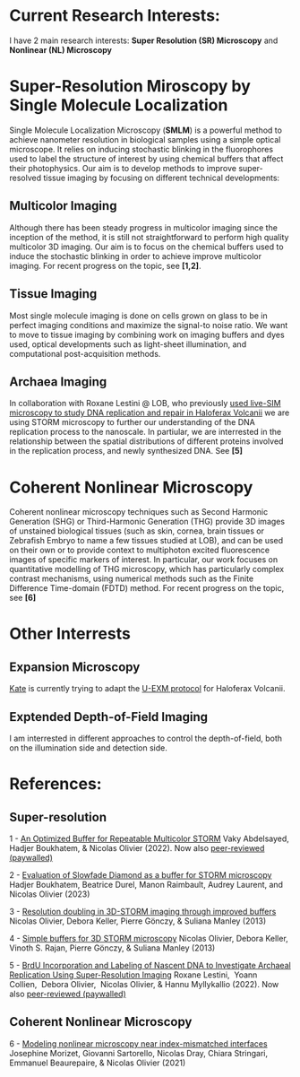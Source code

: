 # Current Research Interests:

I have 2 main research interests: **Super Resolution (SR) Microscopy** and **Nonlinear (NL) Microscopy**

# Super-Resolution Miroscopy by Single Molecule Localization

Single Molecule Localization Microscopy (**SMLM**) is a powerful method to achieve nanometer resolution in biological samples using a simple optical microscope. It relies on inducing stochastic blinking in the fluorophores used to label the structure of interest by using chemical buffers that affect their photophysics. Our aim is to develop methods to improve super-resolved tissue imaging by focusing on different technical developments: 

## Multicolor Imaging
Although there has been steady progress in multicolor imaging since the inception of the method, it is still not straightforward to perform high quality multicolor 3D imaging. Our aim is to focus on the chemical buffers used to induce the stochastic blinking in order to achieve improve multicolor imaging. For recent progress on the topic, see **[1,2]**.

## Tissue Imaging
Most single molecule imaging is done on cells grown on glass to be in perfect imaging conditions and maximize the signal-to noise ratio. We want to move to tissue imaging by combining work on imaging buffers and dyes used, optical developments such as light-sheet illumination, and computational post-acquisition methods.

## Archaea Imaging
In collaboration with Roxane Lestini @ LOB, who previously [used live-SIM microscopy to study DNA replication and repair in Haloferax Volcanii](https://academic.oup.com/nar/article/46/20/10757/5096073) we are using STORM microscopy to further our understanding of the DNA replication process to the nanoscale. In partiular, we are interrested in the relationship between the spatial distributions of different proteins involved in the replication process, and newly synthesized DNA.  See **[5]**

# Coherent Nonlinear Microscopy
Coherent nonlinear microscopy techniques such as Second Harmonic Generation (SHG) or Third-Harmonic Generation (THG) provide 3D images of unstained biological tissues (such as skin, cornea, brain tissues or Zebrafish Embryo to name a few tissues studied at LOB), and can be used on their own or to provide context to multiphoton excited fluorescence images of specific markers of interest. In particular, our work focuses on quantitative modelling of THG microscopy, which has particularly complex contrast mechanisms, using numerical methods such as the Finite Difference Time-domain (FDTD) method. For recent progress on the topic, see **[6]**


# Other Interrests

## Expansion Microscopy
[Kate](https://nolab.github.io/Webpage/alumni.html) is currently trying to adapt the [U-EXM protocol](https://www.nature.com/articles/s41592-018-0238-1) for Haloferax Volcanii.

## Exptended Depth-of-Field Imaging
I am interrested in different approaches to control the depth-of-field, both on the illumination side and detection side.

# References:

## Super-resolution

1 - [An Optimized Buffer for Repeatable Multicolor STORM](https://www.biorxiv.org/content/10.1101/2022.05.19.491818v1) Vaky Abdelsayed, Hadjer Boukhatem, & Nicolas Olivier (2022). Now also [peer-reviewed  (paywalled)](https://pubs.acs.org/doi/full/10.1021/acsphotonics.2c01249)

2 - [Evaluation of Slowfade Diamond as a buffer for STORM microscopy](https://opg.optica.org/boe/fulltext.cfm?uri=boe-14-2-550) Hadjer Boukhatem, Beatrice Durel, Manon Raimbault, Audrey Laurent, and Nicolas Olivier  (2023)

3 - [Resolution doubling in 3D-STORM imaging through improved buffers](https://journals.plos.org/plosone/article?id=10.1371/journal.pone.0069004) Nicolas Olivier, Debora Keller, Pierre Gönczy, & Suliana Manley (2013)

4 - [Simple buffers for 3D STORM microscopy](https://www.osapublishing.org/fulltext.cfm?uri=boe-4-6-885)  Nicolas Olivier, Debora Keller, Vinoth S. Rajan, Pierre Gönczy, & Suliana Manley (2013)

5 - [BrdU Incorporation and Labeling of Nascent DNA to Investigate Archaeal Replication Using Super-Resolution Imaging](https://hal.archives-ouvertes.fr/hal-03833442/)
Roxane Lestini,  Yoann Collien,  Debora Olivier,  Nicolas Olivier, & Hannu Myllykallio (2022). Now also [peer-reviewed  (paywalled)](https://link.springer.com/protocol/10.1007/978-1-0716-2445-6_29)

## Coherent Nonlinear Microscopy
6 - [Modeling nonlinear microscopy near index-mismatched interfaces](https://www.osapublishing.org/optica/fulltext.cfm?uri=optica-8-7-944&id=452614) Josephine Morizet, Giovanni Sartorello, Nicolas Dray, Chiara Stringari, Emmanuel Beaurepaire, & Nicolas Olivier (2021)
